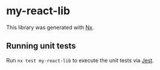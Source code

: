 # my-react-lib

This library was generated with [Nx](https://nx.dev).

## Running unit tests

Run `nx test my-react-lib` to execute the unit tests via [Jest](https://jestjs.io).

